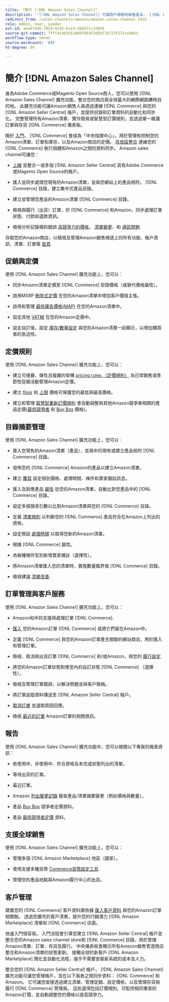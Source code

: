 ```yaml
---
title: 「簡介 [!DNL Amazon Sales Channel]"
description: '"[!DNL Amazon Sales Channel] 可讓商戶順暢地銷售產品， [!DNL Amazon Marketplace].」'
redirect_from: /sales-channels/amazon/amazon-sales-channel.html
role: Admin, User, Leader
exl-id: a4a6f446-7029-4c92-bce3-5b857cc33056
source-git-commit: 7fff4c463551089fb64f2d5bf7bf23f272ce4663
workflow-type: tm+mt
source-wordcount: '842'
ht-degree: 0%

---
```


# 簡介 [!DNL Amazon Sales Channel]

身為Adobe Commerce或Magento Open Source商人，您可以使用 [!DNL Amazon Sales Channel] 擴充功能，整合您的商店與全球最大的網際網路購物目的地。 此擴充功能可讓Amazon銷售人員透過連線 [!DNL Commerce] 與您的 [!DNL Amazon Seller Central] 帳戶，並提供目錄和訂單資料的自動化和同步化。 完整管理所有Amazon清單、實作簡易或智慧型訂價規則，並透過單一維護訂單與存貨 [!DNL Commerce] 儀表板。

晚於 [入門](./amazon-onboarding-home.md)， [!DNL Commerce] 會成為「中央指揮中心」，用於管理和控制您的Amazon清單、訂單和庫存，以及Amazon商店的定價。 [存放區整合](./store-integration.md) 連線您的 [!DNL Commerce] 執行個體和Amazon之間的資料同步。 Amazon sales channel可讓您：

- [上線](./amazon-onboarding-home.md) 並整合一或多個 [!DNL Amazon Seller Central] 具有Adobe Commerce或Magento Open Source的帳戶。

- 匯入並同步處理您現有的Amazon清單，並與您網站上的產品相符。 [!DNL Commerce] 目錄，建立集中式產品目錄。

- 建立並管理您產品的Amazon清單 [!DNL Commerce] 目錄。

- 檢視與履行（出貨）訂單，於 [!DNL Commerce] 和Amazon，同步處理訂單狀態、付款和退款資訊。

- 檢視分析記錄檔和錯誤 [具競爭力的價格](./competitive-price-analysis.md)， [清單變更](./listing-changes-log.md)、和 [通訊問題](./communication-errors-log.md).

存取您的Amazon商店，以檢視及管理Amazon銷售頻道上的所有功能、帳戶資訊、清單、訂單等 [首頁](./amazon-sales-channel-home.md).

## 促銷與定價

使用 [!DNL Amazon Sales Channel] 擴充功能上，您可以：

- 同步Amazon清單定價至 [!DNL Commerce] 型錄價格（或替代價格屬性）。

- 啟用MSRP [刪除式定價](./listing-price.md#configure-listing-price-settings) 在您的Amazon清單中增加客戶價值主張。

- 啟用和管理 [最低廣告價格(MAP)](./listing-price.md#configure-listing-price-settings) 在您的Amazon清單中。

- 設定其他 [VAT稅](./listing-price.md#configure-listing-price-settings) 在您的Amazon定價中。

- 設定自訂值，設定 [庫存/數量設定](./stock-quantity.md#configure-stock--quantity-settings) 與您的Amazon清單一起顯示，以增加購買者的急迫性。

## 定價規則

使用 [!DNL Amazon Sales Channel] 擴充功能上，您可以：

- 建立可棧疊、彈性且複雜的架構 [pricing rules （定價規則）](./pricing-products.md) 為日常銷售或季節性促銷活動管理Amazon定價。

- 建立 [floor](./floor-price.md) 和 [上限](./optional-ceiling-price.md) 價格可保護您的最低與最高價格。

- 建立和管理 [智慧型重新訂價規則](./intelligent-repricing-rules.md) 會自動調整與其他Amazon競爭者相關的產品定價([最低競爭者](./lowest-competitor-pricing.md) 和 [Buy Box](./buy-box-competitor-pricing.md) 價格)。

## 目錄摘要管理

使用 [!DNL Amazon Sales Channel] 擴充功能上，您可以：

- 匯入您現有的Amazon清單（產品），並與中的現有或建立產品相符 [!DNL Commerce] 目錄。

- 發佈您的 [!DNL Commerce] Amazon的產品以建立Amazon清單。

- 建立 [覆寫](./creating-editing-overrides.md) 設定個別價格、處理時間、條件和賣家備註訊息。

- 匯入及對應產品 [屬性](./attributes-view.md) 從您的Amazon清單，自動比對您產品中的 [!DNL Commerce] 目錄。

- 設定多個搜尋引數以比對Amazon清單與您的 [!DNL Commerce] 目錄。

- 定義 [清單規則](./listing-rules.md) 以判斷您的 [!DNL Commerce] 產品符合在Amazon上列出的資格。

- 設定預設 [處理時間](./product-listing-actions.md) 以取得您新的Amazon清單。

- 根據 [!DNL Commerce] 屬性。

- 為每種條件型別新增賣家備註（選擇性）。

- 將Amazon清單匯入您的清單時，實施數量臨界值 [!DNL Commerce] 目錄。

- 檢視建議 [清單改善](./listing-improvements.md).

## 訂單管理與客戶服務

使用 [!DNL Amazon Sales Channel] 擴充功能上，您可以：

- Amazon和中的支援與處理訂單 [!DNL Commerce].

- [匯入](./order-settings.md#configure-order-settings) 您的Amazon訂單 [!DNL Commerce] 或將它們留在Amazon中。

- 定義 [!DNL Commerce] 與您的Amazon訂單產生關聯的網站商店，用於匯入和管理訂單。

- 檢視、取消與出貨訂單 [!DNL Commerce] 和/或Amazon，視您的 [履行設定](./fulfilled-by.md).

- 將您的Amazon訂單狀態對應至內的自訂狀態 [!DNL Commerce] （選擇性）。

- 檢視及管理訂單錯誤，以解決問題並與客戶聯絡。

- 將訂單追蹤資料傳送至 [!DNL Amazon Seller Central] 帳戶。

- [取消訂單](./cancel-unshipped-order.md) 並選取原因回應。

- 檢視 [最近的訂單](./amazon-store-dashboard.md) Amazon訂單的相關資訊。

## 報告

使用 [!DNL Amazon Sales Channel] 擴充功能中，您可以檢閱以下專案的報表資訊：

- 依使用中、非使用中、符合資格及未完成狀態列出的清單。

- 等待出貨的訂單。

- 最近訂單。

- Amazon [列出變更記錄](./listing-changes-log.md) 複查產品/清單摘要變更（例如價格與數量）。

- 產品 [Buy Box](./buy-box-competitor-pricing.md) 競爭者定價資料。

- 產品 [最低競爭者定價](./lowest-competitor-pricing.md) 資料。

## 支援全球銷售

使用 [!DNL Amazon Sales Channel] 擴充功能上，您可以：

- 管理多個 [!DNL Amazon Marketplace] 地區（國家）。

- 使用支援多種貨幣 [Commerce貨幣設定工具](https://experienceleague.adobe.com/docs/commerce-admin/stores-sales/site-store/currency/currency-configuration.html).

- 管理您的產品地點與Amazon履行中心的出貨。

## 客戶管理

建置您的 [!DNL Commerce] 客戶資料庫依據 [匯入客戶資料](./order-settings.md#configure-order-settings) 與您的Amazon訂單相關聯。 透過您擴充的客戶清單，提升您的行銷潛力 [!DNL Amazon Marketplace] 清單和 [!DNL Commerce] 店面。


快速入門很容易。 入門流程會引導您建立 [!DNL Amazon Seller Central] 帳戶並整合您的Amazon sales channel store和 [!DNL Commerce] 目錄，用於管理Amazon清單、訂單、存貨及履行。 中央儀表板會顯示所有Amazon銷售管道商店整合和Amazon清單的狀態更新。 接觸全球的新客戶 [!DNL Amazon Marketplace] 簡化並自動化流程，幾乎不需要安裝新系統的成本及人力。

整合您的 [!DNL Amazon Seller Central] 帳戶， [!DNL Amazon Sales Channel] 擴充功能可讓您管理帳戶，並在以下兩者之間同步資料： [!DNL Commerce] 和Amazon。 它可讓您直接透過建立清單、管理促銷、設定價格，以及管理存貨與履行 [!DNL Commerce] 管理員。 這些選項包括訂價規則，可監控相同專案的Amazon訂價，並自動調整您的價格以提高競爭力。

